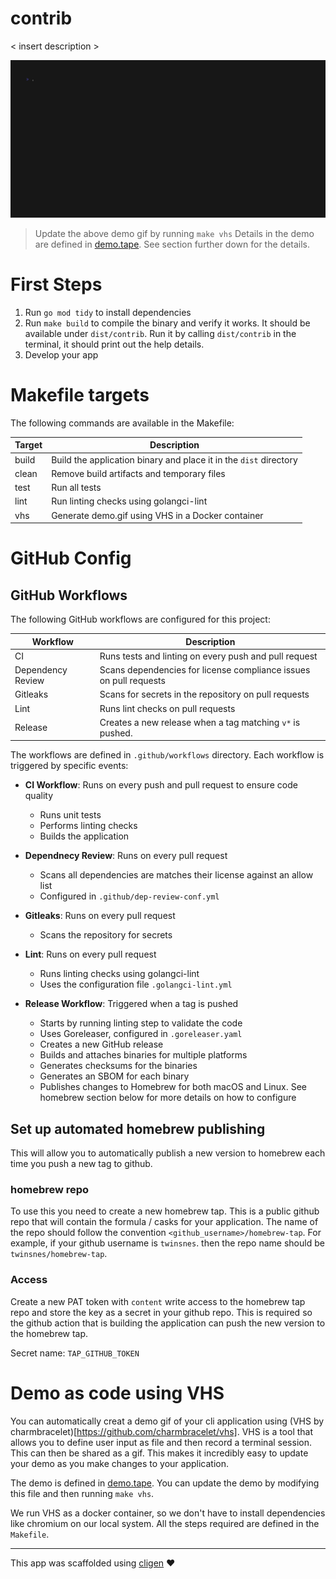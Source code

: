 # contrib

< insert description >

![Demo](demo.gif)

> Update the above demo gif by running `make vhs`
> Details in the demo are defined in [demo.tape](demo.tape). See section further down for the details.

# First Steps

1. Run `go mod tidy` to install dependencies
2. Run `make build` to compile the binary and verify it works. It should be available under `dist/contrib`. Run it by calling `dist/contrib` in the terminal, it should print out the help details.
3. Develop your app

# Makefile targets

The following commands are available in the Makefile:

| Target      | Description                                                           |
|-------------|-----------------------------------------------------------------------|
| build       | Build the application binary and place it in the `dist` directory     |
| clean       | Remove build artifacts and temporary files                            |
| test        | Run all tests                                                         |
| lint        | Run linting checks using golangci-lint                                |
| vhs         | Generate demo.gif using VHS in a Docker container                     |


# GitHub Config

## GitHub Workflows

The following GitHub workflows are configured for this project:

| Workflow    | Description                                                           |
|-------------|-----------------------------------------------------------------------|
| CI          | Runs tests and linting on every push and pull request                 |
| Dependency Review | Scans dependencies for license compliance issues on pull requests |
| Gitleaks    | Scans for secrets in the repository on pull requests                  |
| Lint        | Runs lint checks on pull requests                                     |
| Release     | Creates a new release when a tag matching `v*` is pushed.             |


The workflows are defined in `.github/workflows` directory. Each workflow is triggered by specific events:

- **CI Workflow**: Runs on every push and pull request to ensure code quality
  - Runs unit tests
  - Performs linting checks
  - Builds the application

- **Dependnecy Review**: Runs on every pull request
  - Scans all dependencies are matches their license against an allow list
  - Configured in `.github/dep-review-conf.yml`

- **Gitleaks**: Runs on every pull request
  - Scans the repository for secrets

- **Lint**: Runs on every pull request
  - Runs linting checks using golangci-lint
  - Uses the configuration file `.golangci-lint.yml`

- **Release Workflow**: Triggered when a tag is pushed
  - Starts by running linting step to validate the code
  - Uses Goreleaser, configured in `.goreleaser.yaml`
  - Creates a new GitHub release
  - Builds and attaches binaries for multiple platforms
  - Generates checksums for the binaries
  - Generates an SBOM for each binary
  - Publishes changes to Homebrew for both macOS and Linux. See homebrew section below for more details on how to configure

## Set up automated homebrew publishing

This will allow you to automatically publish a new version to homebrew each time you push a new tag to github.

### homebrew repo

To use this you need to create a new homebrew tap. This is a public github repo that will contain the formula / casks
for your application.  The name of the repo should follow the convention `<github_username>/homebrew-tap`.  For example,
if your github username is `twinsnes`. then the repo name should be `twinsnes/homebrew-tap`.

### Access

Create a new PAT token with `content` write access to the homebrew tap repo and store the key as a secret in your github
repo. This is required so the github action that is building the application can push the new version to the homebrew tap.

Secret name: `TAP_GITHUB_TOKEN`

# Demo as code using VHS

You can automatically creat a demo gif of your cli application using (VHS by charmbracelet)[https://github.com/charmbracelet/vhs].
VHS is a tool that allows you to define user input as file and then record a terminal session. This can then be shared
as a gif. This makes it incredibly easy to update your demo as you make changes to your application.

The demo is defined in [demo.tape](demo.tape).  You can update the demo by modifying this file and then running `make vhs`.

We run VHS as a docker container, so we don't have to install dependencies like chromium on our local system. All the
steps required are defined in the `Makefile`.

---
This app was scaffolded using [cligen](https://github.com/twinsnes/cligen) ❤️